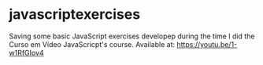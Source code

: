 # javascriptexercises

Saving some basic JavaScript exercises developep during the time I did the Curso em Vídeo JavaScricpt's course.
Available at: https://youtu.be/1-w1RfGIov4
